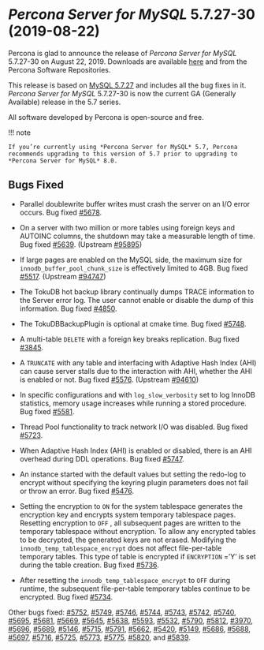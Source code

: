 # *Percona Server for MySQL* 5.7.27-30 (2019-08-22)

Percona is glad to announce the release of *Percona Server for MySQL* 5.7.27-30 on August 22, 2019. Downloads are available [here](http://www.percona.com/downloads/Percona-Server-5.7/Percona-Server-5.7.27-30/)
and from the Percona Software Repositories.

This release is based on [MySQL 5.7.27](https://dev.mysql.com/doc/relnotes/mysql/5.7/en/news-5-7-27.html) and includes all the bug fixes in it. *Percona Server for MySQL* 5.7.27-30 is now the current GA
(Generally Available) release in the 5.7 series.

All software developed by Percona is open-source and free.

!!! note

    If you’re currently using *Percona Server for MySQL* 5.7, Percona recommends upgrading to this version of 5.7 prior to upgrading to *Percona Server for MySQL* 8.0.

## Bugs Fixed

* Parallel doublewrite buffer writes must crash the server on an I/O error occurs. Bug fixed [#5678](https://jira.percona.com/browse/PS-5678).

* On a server with two million or more tables using foreign keys and AUTOINC columns, the shutdown may take a measurable length of time. Bug fixed [#5639](https://jira.percona.com/browse/PS-5639). (Upstream [#95895](http://bugs.mysql.com/bug.php?id=95895))

* If large pages are enabled on the MySQL side, the maximum size for `innodb_buffer_pool_chunk_size` is effectively limited to 4GB. Bug fixed [#5517](https://jira.percona.com/browse/PS-5517). (Upstream [#94747](http://bugs.mysql.com/bug.php?id=94747))

* The TokuDB hot backup library continually dumps TRACE information to the Server error log. The user cannot enable or disable the dump of this information. Bug fixed [#4850](https://jira.percona.com/browse/PS-4850).

* The TokuDBBackupPlugin is optional at cmake time. Bug fixed [#5748](https://jira.percona.com/browse/PS-5748).

* A multi-table `DELETE` with a foreign key breaks replication. Bug fixed [#3845](https://jira.percona.com/browse/PS-3845).

* A `TRUNCATE` with any table and interfacing with Adaptive Hash Index (AHI) can cause server stalls due to the interaction with AHI, whether the AHI is enabled or not. Bug fixed [#5576](https://jira.percona.com/browse/PS-5576). (Upstream [#94610](http://bugs.mysql.com/bug.php?id=94610))

* In specific configurations and with `log_slow_verbosity` set to log InnoDB statistics, memory usage increases while running a stored procedure.  Bug fixed [#5581](https://jira.percona.com/browse/PS-5581).

* Thread Pool functionality to track network I/O was disabled.  Bug fixed [#5723](https://jira.percona.com/browse/PS-5723).

* When Adaptive Hash Index (AHI) is enabled or disabled, there is an AHI overhead during DDL operations. Bug fixed [#5747](https://jira.percona.com/browse/PS-5747).

* An instance started with the default values but setting the redo-log to encrypt without specifying the keyring plugin parameters does not fail or throw an error. Bug fixed [#5476](https://jira.percona.com/browse/PS-5476).

* Setting the encryption to `ON` for the system tablespace generates the encryption key and encrypts system temporary tablespace pages. Resetting encryption to `OFF` , all subsequent pages are written to the temporary tablespace without encryption. To allow any encrypted tables to be decrypted, the generated keys are not erased. Modifying the `innodb_temp_tablespace_encrypt` does not affect file-per-table temporary tables. This type of table is encrypted if `ENCRYPTION` =’Y’ is set during the table creation. Bug fixed [#5736](https://jira.percona.com/browse/PS-5736).

* After resetting the  `innodb_temp_tablespace_encrypt` to `OFF` during runtime, the subsequent file-per-table temporary tables continue to be encrypted. Bug fixed [#5734](https://jira.percona.com/browse/PS-5734).

Other bugs fixed:
[#5752](https://jira.percona.com/browse/PS-5752),
[#5749](https://jira.percona.com/browse/PS-5749),
[#5746](https://jira.percona.com/browse/PS-5746),
[#5744](https://jira.percona.com/browse/PS-5744),
[#5743](https://jira.percona.com/browse/PS-5743),
[#5742](https://jira.percona.com/browse/PS-5742),
[#5740](https://jira.percona.com/browse/PS-5740),
[#5695](https://jira.percona.com/browse/PS-5695),
[#5681](https://jira.percona.com/browse/PS-5681),
[#5669](https://jira.percona.com/browse/PS-5669),
[#5645](https://jira.percona.com/browse/PS-5645),
[#5638](https://jira.percona.com/browse/PS-5638),
[#5593](https://jira.percona.com/browse/PS-5593),
[#5532](https://jira.percona.com/browse/PS-5532),
[#5790](https://jira.percona.com/browse/PS-5790),
[#5812](https://jira.percona.com/browse/PS-5812),
[#3970](https://jira.percona.com/browse/PS-3970),
[#5696](https://jira.percona.com/browse/PS-5696),
[#5689](https://jira.percona.com/browse/PS-5689),
[#5146](https://jira.percona.com/browse/PS-5146),
[#5715](https://jira.percona.com/browse/PS-5715),
[#5791](https://jira.percona.com/browse/PS-5791),
[#5662](https://jira.percona.com/browse/PS-5662),
[#5420](https://jira.percona.com/browse/PS-5420),
[#5149](https://jira.percona.com/browse/PS-5149),
[#5686](https://jira.percona.com/browse/PS-5686),
[#5688](https://jira.percona.com/browse/PS-5688),
[#5697](https://jira.percona.com/browse/PS-5697),
[#5716](https://jira.percona.com/browse/PS-5716),
[#5725](https://jira.percona.com/browse/PS-5725),
[#5773](https://jira.percona.com/browse/PS-5773),
[#5775](https://jira.percona.com/browse/PS-5775),
[#5820](https://jira.percona.com/browse/PS-5820), and
[#5839](https://jira.percona.com/browse/PS-5839).